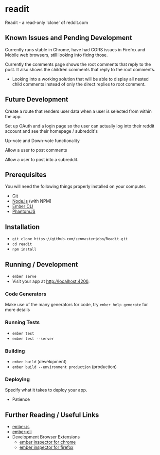 # readit

Readit - a read-only 'clone' of reddit.com

## Known Issues and Pending Development
Currently runs stable in Chrome, have had  CORS issues in Firefox and Mobile web browsers, still looking into fixing those.

Currently the comments page shows the root comments that reply to the post. It also shows the children comments that reply to the root comments.
   - Looking into a working solution that will be able to display all nested child comments instead of only the direct replies to root comment.

## Future Development
Create a route that renders user data when a user is selected from within the app.

Set up OAuth and a login page so the user can actually log into their reddit account and see their homepage / subreddit's

Up-vote and Down-vote functionality

Allow a user to post comments

Allow a user to post into a subreddit.

## Prerequisites

You will need the following things properly installed on your computer.

* [Git](https://git-scm.com/)
* [Node.js](https://nodejs.org/) (with NPM)
* [Ember CLI](https://ember-cli.com/)
* [PhantomJS](http://phantomjs.org/)

## Installation

* `git clone https://github.com/zenmasterjobo/Readit.git`
* `cd readit`
* `npm install`

## Running / Development

* `ember serve`
* Visit your app at [http://localhost:4200](http://localhost:4200).

### Code Generators

Make use of the many generators for code, try `ember help generate` for more details

### Running Tests

* `ember test`
* `ember test --server`

### Building

* `ember build` (development)
* `ember build --environment production` (production)

### Deploying

Specify what it takes to deploy your app.

 - Patience
 
## Further Reading / Useful Links

* [ember.js](http://emberjs.com/)
* [ember-cli](https://ember-cli.com/)
* Development Browser Extensions
  * [ember inspector for chrome](https://chrome.google.com/webstore/detail/ember-inspector/bmdblncegkenkacieihfhpjfppoconhi)
  * [ember inspector for firefox](https://addons.mozilla.org/en-US/firefox/addon/ember-inspector/)
